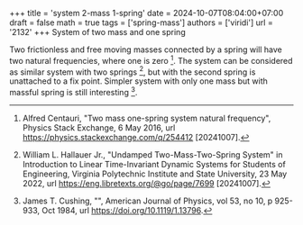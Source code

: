 +++
title = 'system 2-mass 1-spring'
date = 2024-10-07T08:04:00+07:00
draft = false
math = true
tags = ['spring-mass']
authors = ['viridi']
url = '2132'
+++
System of two mass and one spring<!--more-->

Two frictionless and free moving masses connected by a spring will have two natural frequencies, where one is zero [^centauri_2016]. The system can be considered as similar system with two springs [^hallauer_2022], but with the second spring is unattached to a fix point. Simpler system with only one mass but with massful spring is still interesting [^cushing_1984].


[^centauri_2016]: Alfred Centauri, "Two mass one-spring system natural frequency", Physics Stack Exchange, 6 May 2016, url https://physics.stackexchange.com/q/254412 [20241007].
[^cushing_1984]: James T. Cushing, "", American Journal of Physics, vol 53, no 10, p 925-933, Oct 1984, url https://doi.org/10.1119/1.13796.
[^hallauer_2022]: William L. Hallauer Jr., "Undamped Two-Mass-Two-Spring System" in Introduction to Linear Time-Invariant Dynamic Systems for Students of Engineering, Virginia Polytechnic Institute and State University, 23 May 2022, url https://eng.libretexts.org/@go/page/7699 [20241007].
 